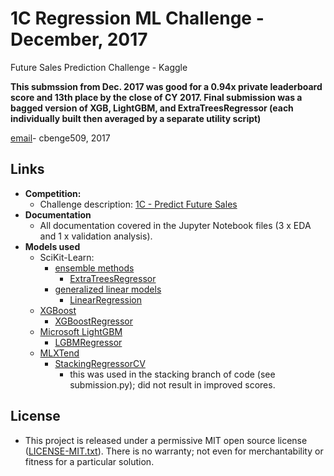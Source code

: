 # 1C Regression ML Challenge - December, 2017
Future Sales Prediction Challenge - Kaggle

**This submssion from Dec. 2017 was good for a 0.94x private leaderboard score and 13th place by the close of CY 2017.  Final submission was a bagged version of XGB, LightGBM, and ExtraTreesRegressor (each individually built then averaged by a separate utility script)**

[email](mailto:cbenge509@gmail.com)-  cbenge509, 2017

## Links

- **Competition:**
    - Challenge description:  [1C - Predict Future Sales ](https://www.kaggle.com/c/competitive-data-science-final-project)
- **Documentation**
    - All documentation covered in the Jupyter Notebook files (3 x EDA and 1 x validation analysis).
- **Models used**
    - SciKit-Learn:
        - [ensemble methods](http://scikit-learn.org/stable/modules/classes.html#module-sklearn.ensemble)
            - [ExtraTreesRegressor](http://scikit-learn.org/stable/modules/generated/sklearn.ensemble.ExtraTreesRegressor.html)
        - [generalized linear models](http://scikit-learn.org/stable/modules/classes.html#module-sklearn.linear_model)
            - [LinearRegression](http://scikit-learn.org/stable/modules/generated/sklearn.linear_model.LinearRegression.html#sklearn.linear_model.LinearRegression)
    - [XGBoost](https://github.com/dmlc/xgboost)
        - [XGBoostRegressor](http://xgboost.readthedocs.io/en/latest/python/python_api.html)
    - [Microsoft LightGBM](https://github.com/Microsoft/LightGBM)
        - [LGBMRegressor](http://lightgbm.readthedocs.io/en/latest/Python-API.html)
    - [MLXTend](https://github.com/rasbt/mlxtend)
        - [StackingRegressorCV](https://rasbt.github.io/mlxtend/user_guide/regressor/StackingCVRegressor/)
            - this was used in the stacking branch of code (see submission.py); did not result in improved scores.
    
## License

- This project is released under a permissive MIT open source license ([LICENSE-MIT.txt](https://github.com/cbenge509/DataScienceCapstone_Oct2017/blob/master/LICENSE-MIT.txt)).  There is no warranty; not even for merchantability or fitness for a particular solution.

